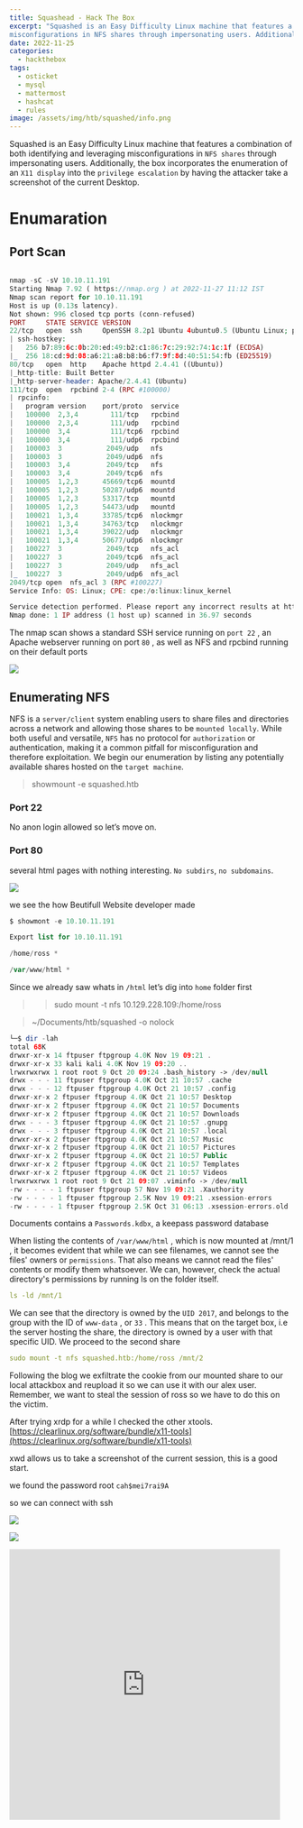 ```yaml
---
title: Squashead - Hack The Box
excerpt: "Squashed is an Easy Difficulty Linux machine that features a combination of both identifying and leveraging
misconfigurations in NFS shares through impersonating users. Additionally, the box incorporates the"
date: 2022-11-25 
categories:
  - hackthebox
tags:  
  - osticket
  - mysql
  - mattermost
  - hashcat
  - rules
image: /assets/img/htb/squashed/info.png
---
```



Squashed is an Easy Difficulty Linux machine that features a combination of both identifying and leveraging
misconfigurations in `NFS shares` through impersonating users. Additionally, the box incorporates the
enumeration of an `X11 display` into the `privilege escalation` by having the attacker take a screenshot of the
current Desktop.

# Enumaration


## Port Scan

```php

nmap -sC -sV 10.10.11.191
Starting Nmap 7.92 ( https://nmap.org ) at 2022-11-27 11:12 IST
Nmap scan report for 10.10.11.191
Host is up (0.13s latency).
Not shown: 996 closed tcp ports (conn-refused)
PORT     STATE SERVICE VERSION
22/tcp   open  ssh     OpenSSH 8.2p1 Ubuntu 4ubuntu0.5 (Ubuntu Linux; protocol 2.0)
| ssh-hostkey: 
|   256 b7:89:6c:0b:20:ed:49:b2:c1:86:7c:29:92:74:1c:1f (ECDSA)
|_  256 18:cd:9d:08:a6:21:a8:b8:b6:f7:9f:8d:40:51:54:fb (ED25519)
80/tcp   open  http    Apache httpd 2.4.41 ((Ubuntu))
|_http-title: Built Better
|_http-server-header: Apache/2.4.41 (Ubuntu)
111/tcp  open  rpcbind 2-4 (RPC #100000)
| rpcinfo: 
|   program version    port/proto  service
|   100000  2,3,4        111/tcp   rpcbind
|   100000  2,3,4        111/udp   rpcbind
|   100000  3,4          111/tcp6  rpcbind
|   100000  3,4          111/udp6  rpcbind
|   100003  3           2049/udp   nfs
|   100003  3           2049/udp6  nfs
|   100003  3,4         2049/tcp   nfs
|   100003  3,4         2049/tcp6  nfs
|   100005  1,2,3      45669/tcp6  mountd
|   100005  1,2,3      50287/udp6  mountd
|   100005  1,2,3      53317/tcp   mountd
|   100005  1,2,3      54473/udp   mountd
|   100021  1,3,4      33785/tcp6  nlockmgr
|   100021  1,3,4      34763/tcp   nlockmgr
|   100021  1,3,4      39022/udp   nlockmgr
|   100021  1,3,4      50677/udp6  nlockmgr
|   100227  3           2049/tcp   nfs_acl
|   100227  3           2049/tcp6  nfs_acl
|   100227  3           2049/udp   nfs_acl
|_  100227  3           2049/udp6  nfs_acl
2049/tcp open  nfs_acl 3 (RPC #100227)
Service Info: OS: Linux; CPE: cpe:/o:linux:linux_kernel

Service detection performed. Please report any incorrect results at https://nmap.org/submit/ .
Nmap done: 1 IP address (1 host up) scanned in 36.97 seconds
```
The nmap scan shows a standard SSH service running on `port 22` , an Apache webserver running on port
`80` , as well as NFS and rpcbind running on their default ports

![](/assets/img/htb/squashed/4.png)


## Enumerating NFS

NFS is a `server/client`  system enabling users to share files and directories across a network and allowing
those shares to be `mounted locally`. While both useful and versatile, `NFS` has no protocol for `authorization`
or authentication, making it a common pitfall for misconfiguration and therefore exploitation.
We begin our enumeration by listing any potentially available shares hosted on the `target machine`.

>showmount -e squashed.htb

### Port 22

No anon login allowed so let’s move on.

### Port 80

several html pages with nothing interesting. `No subdirs`, `no subdomains`.

![](/assets/img/htb/squashed/1.png)

we see the how Beutifull Website developer made

```php
$ showmont -e 10.10.11.191

Export list for 10.10.11.191

/home/ross *

/var/www/html *
```


Since we already saw whats in `/html` let’s dig into `home` folder first

>>sudo mount -t nfs 10.129.228.109:/home/ross


>~/Documents/htb/squashed -o nolock

```php
└─$ dir -lah
total 68K
drwxr-xr-x 14 ftpuser ftpgroup 4.0K Nov 19 09:21 .
drwxr-xr-x 33 kali kali 4.0K Nov 19 09:20 ..
lrwxrwxrwx 1 root root 9 Oct 20 09:24 .bash_history -> /dev/null
drwx - - - 11 ftpuser ftpgroup 4.0K Oct 21 10:57 .cache
drwx - - - 12 ftpuser ftpgroup 4.0K Oct 21 10:57 .config
drwxr-xr-x 2 ftpuser ftpgroup 4.0K Oct 21 10:57 Desktop
drwxr-xr-x 2 ftpuser ftpgroup 4.0K Oct 21 10:57 Documents
drwxr-xr-x 2 ftpuser ftpgroup 4.0K Oct 21 10:57 Downloads
drwx - - - 3 ftpuser ftpgroup 4.0K Oct 21 10:57 .gnupg
drwx - - - 3 ftpuser ftpgroup 4.0K Oct 21 10:57 .local
drwxr-xr-x 2 ftpuser ftpgroup 4.0K Oct 21 10:57 Music
drwxr-xr-x 2 ftpuser ftpgroup 4.0K Oct 21 10:57 Pictures
drwxr-xr-x 2 ftpuser ftpgroup 4.0K Oct 21 10:57 Public
drwxr-xr-x 2 ftpuser ftpgroup 4.0K Oct 21 10:57 Templates
drwxr-xr-x 2 ftpuser ftpgroup 4.0K Oct 21 10:57 Videos
lrwxrwxrwx 1 root root 9 Oct 21 09:07 .viminfo -> /dev/null
-rw - - - - 1 ftpuser ftpgroup 57 Nov 19 09:21 .Xauthority
-rw - - - - 1 ftpuser ftpgroup 2.5K Nov 19 09:21 .xsession-errors
-rw - - - - 1 ftpuser ftpgroup 2.5K Oct 31 06:13 .xsession-errors.old
```

Documents contains a `Passwords.kdbx`, a keepass password database



When listing the contents of `/var/www/html` , which is now mounted at /mnt/1 , it becomes evident that
while we can see filenames, we cannot see the files' owners or `permissions`. That also means we cannot
read the files' contents or modify them whatsoever. We can, however, check the actual directory's
permissions by running ls on the folder itself.


```yaml
ls -ld /mnt/1
```

We can see that the directory is owned by the `UID 2017`, and belongs to the group with the ID of `www-data` ,
or `33` . This means that on the target box, i.e the server hosting the share, the directory is owned by a user
with that specific UID. We proceed to the second share

```yaml
sudo mount -t nfs squashed.htb:/home/ross /mnt/2
```

Following the blog we exfiltrate the cookie from our mounted share to our local attackbox and reupload it so we can use it with our alex user. Remember, we want to steal the session of ross so we have to do this on the victim.

After trying xrdp for a while I checked the other xtools. [https://clearlinux.org/software/bundle/x11-tools](https://clearlinux.org/software/bundle/x11-tools)

xwd allows us to take a screenshot of the current session, this is a good start.


we found the password root  `cah$mei7rai9A`

so we can connect with ssh


![](/assets/img/htb/squashed/3.png)


![](/assets/img/htb/squashed/2.png)




<div style="width:480px"><iframe allow="fullscreen" frameBorder="0" height="480" src="https://giphy.com/embed/YB7rR6R9TzzwsCchnb/video" width="480"></iframe></div>